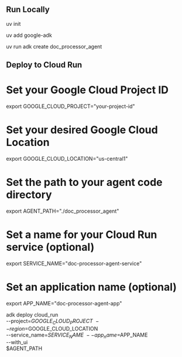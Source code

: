 ## Run Locally 

uv init 

uv add google-adk

uv run adk create doc_processor_agent


## Deploy to Cloud Run

# Set your Google Cloud Project ID
export GOOGLE_CLOUD_PROJECT="your-project-id"

# Set your desired Google Cloud Location
export GOOGLE_CLOUD_LOCATION="us-central1"

# Set the path to your agent code directory
export AGENT_PATH="./doc_processor_agent"

# Set a name for your Cloud Run service (optional)
export SERVICE_NAME="doc-processor-agent-service"

# Set an application name (optional)
export APP_NAME="doc-processor-agent-app"

adk deploy cloud_run \
--project=$GOOGLE_CLOUD_PROJECT \
--region=$GOOGLE_CLOUD_LOCATION \
--service_name=$SERVICE_NAME \
--app_name=$APP_NAME \
--with_ui \
$AGENT_PATH
